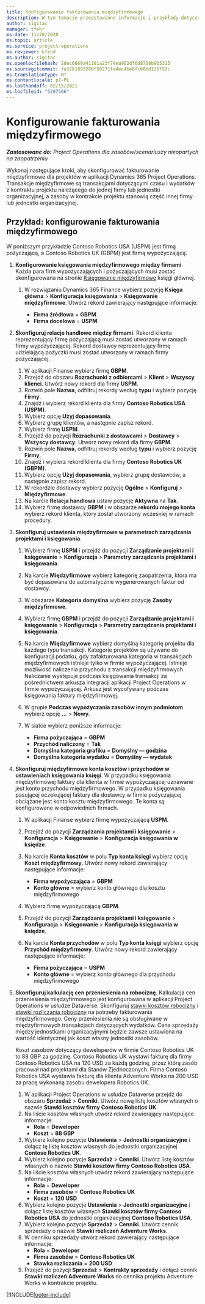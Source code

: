 ```yaml
---
title: Konfigurowanie fakturowania międzyfirmowego
description: W tym temacie przedstawiono informacje i przykłady dotyczące konfigurowania fakturowania międzyfirmowego dla projektów.
author: sigitac
manager: tfehr
ms.date: 11/20/2020
ms.topic: article
ms.service: project-operations
ms.reviewer: kfend
ms.author: sigitac
ms.openlocfilehash: 2dec6669a41161a23f74ea962df6d8708b905315
ms.sourcegitcommit: fa32b1893286f20271fa4ec4be8fc68bd135f53c
ms.translationtype: HT
ms.contentlocale: pl-PL
ms.lasthandoff: 02/15/2021
ms.locfileid: "5287566"
---
```

# <a name="configure-intercompany-invoicing"></a>Konfigurowanie fakturowania międzyfirmowego

_**Zastosowane do:** Project Operations dla zasobów/scenariuszy nieopartych na zaopatrzeniu_

Wykonaj następujące kroki, aby skonfigurować fakturowanie międzyfirmowe dla projektów w aplikacji Dynamics 365 Project Operations. Transakcje międzyfirmowe są transakcjami dotyczącymi czasu i wydatków z kontraktu projektu należącego do jednej firmy lub jednostki organizacyjnej, a zasoby w kontrakcie projektu stanowią część innej firmy lub jednostki organizacyjnej.

## <a name="example-configure-intercompany-invoicing"></a>Przykład: konfigurowanie fakturowania międzyfirmowego

W poniższym przykładzie Contoso Robotics USA (USPM) jest firmą pożyczającą, a Contoso Robotics UK (GBPM) jest firmą wypożyczającą. 

1. **Konfigurowanie księgowania międzyfirmowego między firmami**. Każda para firm wypożyczających i pożyczających musi zostać skonfigurowana na stronie [Księgowanie międzyfirmowe](https://docs.microsoft.com/dynamics365/finance/general-ledger/intercompany-accounting-setup) księgi głównej.
    
    1. W rozwiązaniu Dynamics 365 Finance wybierz pozycję **Księga główna** > **Konfiguracja księgowania** > **Księgowanie międzyfirmowe**. Utwórz rekord zawierający następujące informacje:

        - **Firma źródłowa** = **GBPM**
        - **Firma docelowa** = **USPM**

2. **Skonfiguruj relacje handlowe między firmami**. Rekord klienta reprezentujący firmę pożyczającą musi zostać utworzony w ramach firmy wypożyczającej. Rekord dostawcy reprezentujący firmę udzielającą pożyczki musi zostać utworzony w ramach firmy pożyczającej.

     1. W aplikacji Finanse wybierz firmę **GBPM**.
     2. Przejdź do obszaru **Rozrachunki z odbiorcami** > **Klient** > **Wszyscy klienci**. Utwórz nowy rekord dla firmy **USPM**.
     3. Rozwiń pole **Nazwa**, odfiltruj rekordy według **typu** i wybierz pozycję **Firmy**. 
     4. Znajdź i wybierz rekord klienta dla firmy **Contoso Robotics USA (USPM)**.
     5. Wybierz opcję **Użyj dopasowania**. 
     6. Wybierz grupę klientów, a następnie zapisz rekord.
     7. Wybierz firmę **USPM**.
     8. Przejdź do pozycji **Rozrachunki z dostawcami** > **Dostawcy** > **Wszyscy dostawcy**. Utwórz nowy rekord dla firmy **GBPM**.
     9. Rozwiń pole **Nazwa**, odfiltruj rekordy według **typu** i wybierz pozycję **Firmy**. 
     10. Znajdź i wybierz rekord klienta dla firmy **Contoso Robotics UK (GBPM)**.
     11. Wybierz opcję **Użyj dopasowania**, wybierz grupę dostawców, a następnie zapisz rekord.
     12. W rekordzie dostawcy wybierz pozycję **Ogólne** > **Konfiguruj** > **Międzyfirmowe**.
     13. Na karcie **Relacja handlowa** ustaw pozycję **Aktywna** na **Tak**.
     14. Wybierz firmę dostawcy **GBPM** i w obszarze **rekordu mojego konta** wybierz rekord klienta, który został utworzony wcześniej w ramach procedury.

3. **Skonfiguruj ustawienia międzyfirmowe w parametrach zarządzania projektami i księgowania**. 

    1. Wybierz firmę **USPM** i przejdź do pozycji **Zarządzanie projektami i księgowanie** > **Konfiguracja** > **Parametry zarządzania projektami i księgowania**.
    2. Na karcie **Międzyfirmowe** wybierz kategorię zaopatrzenia, która ma być dopasowana do automatycznie wygenerowanych faktur od dostawcy.
    3. W obszarze **Kategoria domyślna** wybierz pozycję **Zasoby międzyfirmowe**.
    4. Wybierz firmę **GBPM** i przejdź do pozycji **Zarządzanie projektami i księgowanie** > **Konfiguracja** > **Parametry zarządzania projektami i księgowania**.
    5. Na karcie **Międzyfirmowe** wybierz domyślną kategorię projektu dla każdego typu transakcji. Kategorie projektów są używane do konfiguracji podatku, gdy zafakturowana kategoria w transakcjach międzyfirmowych istnieje tylko w firmie wypożyczającej. Istnieje możliwość naliczenia przychodu z transakcji międzyfirmowych. Naliczanie występuje podczas księgowania transakcji za pośrednictwem arkusza integracji aplikacji Project Operations w firmie wypożyczającej. Arkusz jest wycofywany podczas księgowania faktury międzyfirmowej.
    6. W grupie **Podczas wypożyczania zasobów innym podmiotom** wybierz opcję **...** > **Nowy**. 
    7. W siatce wybierz poniższe informacje:

          - **Firma pożyczająca** = **GBPM**
          - **Przychód naliczony** = **Tak**
          - **Domyślna kategoria grafiku** = **Domyślny — godzina**
          - **Domyślna kategoria wydatku** = **Domyślny — wydatek**

4. **Skonfiguruj międzyfirmowe konta kosztów i przychodów w ustawieniach księgowania księgi**. W przypadku księgowania międzyfirmowej faktury dla klienta w firmie wypożyczającej uznawane jest konto przychodu międzyfirmowego. W przypadku księgowania pasującej oczekującej faktury dla dostawcy w firmie pożyczającej obciążane jest konto kosztu międzyfirmowego. Te konta są konfigurowane w odpowiednich firmach. 
      
     1. W aplikacji Finanse wybierz firmę wypożyczającą **USPM**. 
     2. Przejdź do pozycji **Zarządzania projektami i księgowanie** > **Konfiguracja** > **Księgowanie** > **Konfiguracja księgowania w księdze**. 
     3. Na karcie **Konta kosztów** w polu **Typ konta księgi** wybierz opcję **Koszt międzyfirmowy**. Utwórz nowy rekord zawierający następujące informacje:
      
        - **Firma wypożyczająca** = **GBPM**
        - **Konto główne** = wybierz konto głównego dla kosztu międzyfirmowego
        
     4. Wybierz firmę wypożyczającą **GBPM**. 
     5. Przejdź do pozycji **Zarządzania projektami i księgowanie** > **Konfiguracja** > **Księgowanie** > **Konfiguracja księgowania w księdze**. 
     6. Na karcie **Konta przychodów** w polu **Typ konta księgi** wybierz opcję **Przychód międzyfirmowy**. Utwórz nowy rekord zawierający następujące informacje:

        - **Firma pożyczająca** = **USPM**
        - **Konto główne** = wybierz konto głównego dla przychodu międzyfirmowego 

5. **Skonfiguruj kalkulację cen przeniesienia na robociznę**. Kalkulacja cen przeniesienia międzyfirmowego jest konfigurowana w aplikacji Project Operations w usłudze Dataverse. Skonfiguruj [stawki kosztów robocizny](../pricing-costing/set-up-labor-cost-rate.md#transfer-pricing-and-costs-for-resources-outside-of-your-division-or-legal-entity) i [stawki rozliczania robocizny](../pricing-costing/set-up-labor-bill-rate.md#transfer-pricing-or-set-up-bill-rates-for-resources-from-other-organizational-units-or-divisions) na potrzeby fakturowania międzyfirmowego. Ceny przeniesienia nie są obsługiwane w międzyfirmowych transakcjach dotyczących wydatków. Cena sprzedaży między jednostkami organizacyjnymi będzie zawsze ustawiona na wartość identycznej jak koszt własny jednostki zasobów.

      Koszt zasobów dotyczący deweloperów w firmie Contoso Robotics UK to 88 GBP za godzinę. Contoso Robotics UK wystawi fakturę dla firmy Contoso Robotics USA na 120 USD za każdą godzinę, przez którą zasób pracował nad projektami dla Stanów Zjednoczonych. Firma Contoso Robotics USA wystawia fakturę dla klienta Adventure Works na 200 USD za pracę wykonaną zasobu dewelopera Robotics UK.

      1. W aplikacji Project Operations w usłudze Dataverse przejdź do obszaru **Sprzedaż** > **Cenniki**. Utwórz nową listę kosztów własnych o nazwie **Stawki kosztów firmy Contoso Robotics UK**. 
      2. Na liście kosztów własnych utwórz rekord zawierający następujące informacje:
         - **Rola** = **Deweloper**
         - **Koszt** = **88 GBP**
      3. Wybierz kolejno pozycje **Ustawienia** > **Jednostki organizacyjne** i dołącz tę listę kosztów własnych do jednostki organizacyjnej **Contoso Robotics UK**.
      4. Wybierz kolejno pozycje **Sprzedaż** > **Cenniki**. Utwórz listę kosztów własnych o nazwie **Stawki kosztów firmy Contoso Robotics USA**. 
      5. Na liście kosztów własnych utwórz rekord zawierający następujące informacje:
          - **Rola** = **Deweloper**
          - **Firma zasobów** = **Contoso Robotics UK**
          - **Koszt** = **120 USD**
      6. Wybierz kolejno pozycje **Ustawienia** > **Jednostki organizacyjne** i dołącz listę kosztów własnych **Stawki kosztów firmy Contoso Robotics USA** do jednostki organizacyjnej **Contoso Robotics USA**.
      7. Wybierz kolejno pozycje **Sprzedaż** > **Cenniki**. Utwórz cennik sprzedaży o nazwie **Stawki rozliczeń Adventure Works**. 
      8. W cenniku sprzedaży utwórz rekord zawierający następujące informacje:
          - **Rola** = **Deweloper**
          - **Firma zasobów** = **Contoso Robotics UK**
          - **Stawka rozliczania** = **200 USD**
      9. Przejdź do pozycji **Sprzedaż** > **Kontrakty sprzedaży** i dołącz cennik **Stawki rozliczeń Adventure Works** do cennika projektu Adventure Works w kontrakcie projektu.


[!INCLUDE[footer-include](../includes/footer-banner.md)]